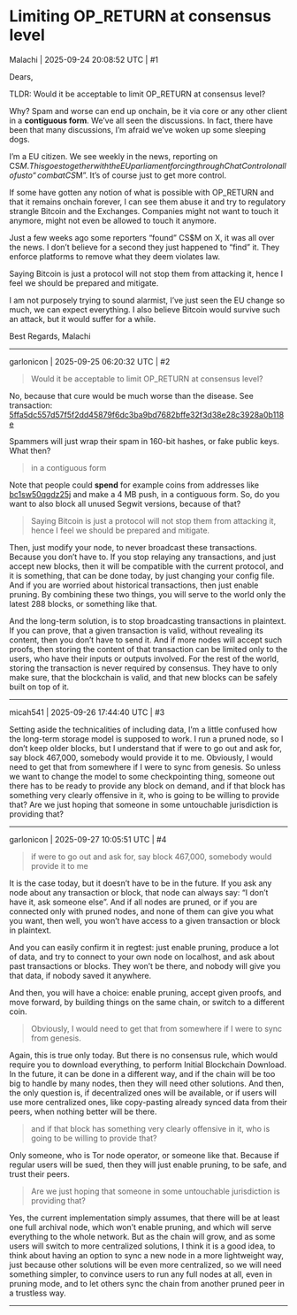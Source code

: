 # Limiting OP_RETURN at consensus level

Malachi | 2025-09-24 20:08:52 UTC | #1

Dears, 

TLDR: Would it be acceptable to limit OP_RETURN at consensus level?

Why? Spam and worse can end up onchain, be it via core or any other client in a **contiguous form**. We’ve all seen the discussions. In fact, there have been that many discussions, I’m afraid we’ve woken up some sleeping dogs.

I’m a EU citizen. We see weekly in the news, reporting on CS$M. 
This goes together with the EU parliament forcing through ChatControl on all of us to “combat CS$M”. It’s of course just to get more control.

If some have gotten any notion of what is possible with OP_RETURN and that it remains onchain forever, I can see them abuse it and try to regulatory strangle Bitcoin and the Exchanges.
Companies might not want to touch it anymore, might not even be allowed to touch it anymore.

Just a few weeks ago some reporters “found” CS$M on X, it was all over the news.
I don’t believe for a second they just happened to “find” it.
They enforce platforms to remove what they deem violates law. 

Saying Bitcoin is just a protocol will not stop them from attacking it, hence I feel we should be prepared and mitigate.

I am not purposely trying to sound alarmist, I’ve just seen the EU change so much, we can expect everything. I also believe Bitcoin would survive such an attack, but it would suffer for a while.

Best Regards, 
Malachi

-------------------------

garlonicon | 2025-09-25 06:20:32 UTC | #2

> Would it be acceptable to limit OP_RETURN at consensus level?

No, because that cure would be much worse than the disease. See transaction: [5ffa5dc557d57f5f2dd45879f6dc3ba9bd7682bffe32f3d38e28c3928a0b118e](https://mempool.space/tx/5ffa5dc557d57f5f2dd45879f6dc3ba9bd7682bffe32f3d38e28c3928a0b118e)

Spammers will just wrap their spam in 160-bit hashes, or fake public keys. What then?

> in a contiguous form

Note that people could **spend** for example coins from addresses like [bc1sw50qgdz25j](https://mempool.space/address/bc1sw50qgdz25j) and make a 4 MB push, in a contiguous form. So, do you want to also block all unused Segwit versions, because of that?

> Saying Bitcoin is just a protocol will not stop them from attacking it, hence I feel we should be prepared and mitigate.

Then, just modify your node, to never broadcast these transactions. Because you don’t have to. If you stop relaying any transactions, and just accept new blocks, then it will be compatible with the current protocol, and it is something, that can be done today, by just changing your config file. And if you are worried about historical transactions, then just enable pruning. By combining these two things, you will serve to the world only the latest 288 blocks, or something like that.

And the long-term solution, is to stop broadcasting transactions in plaintext. If you can prove, that a given transaction is valid, without revealing its content, then you don’t have to send it. And if more nodes will accept such proofs, then storing the content of that transaction can be limited only to the users, who have their inputs or outputs involved. For the rest of the world, storing the transaction is never required by consensus. They have to only make sure, that the blockchain is valid, and that new blocks can be safely built on top of it.

-------------------------

micah541 | 2025-09-26 17:44:40 UTC | #3

Setting aside the technicalities of including data, I’m a little confused how the long-term storage model is supposed to work.  I run a pruned node, so I don’t keep older blocks, but I understand that if were to go out and ask for, say block 467,000, somebody would provide it to me.  Obviously, I would need to get that from somewhere if I were to sync from genesis.  So unless we want to change the model to some checkpointing thing,  someone out there has to be ready to provide any block on demand, and if that block has something very clearly offensive in it, who is going to be willing to provide that?   Are we just hoping that someone in some untouchable jurisdiction is providing that?

-------------------------

garlonicon | 2025-09-27 10:05:51 UTC | #4

> if were to go out and ask for, say block 467,000, somebody would provide it to me

It is the case today, but it doesn’t have to be in the future. If you ask any node about any transaction or block, that node can always say: “I don’t have it, ask someone else”. And if all nodes are pruned, or if you are connected only with pruned nodes, and none of them can give you what you want, then well, you won’t have access to a given transaction or block in plaintext.

And you can easily confirm it in regtest: just enable pruning, produce a lot of data, and try to connect to your own node on localhost, and ask about past transactions or blocks. They won’t be there, and nobody will give you that data, if nobody saved it anywhere.

And then, you will have a choice: enable pruning, accept given proofs, and move forward, by building things on the same chain, or switch to a different coin.

> Obviously, I would need to get that from somewhere if I were to sync from genesis.

Again, this is true only today. But there is no consensus rule, which would require you to download everything, to perform Initial Blockchain Download. In the future, it can be done in a different way, and if the chain will be too big to handle by many nodes, then they will need other solutions. And then, the only question is, if decentralized ones will be available, or if users will use more centralized ones, like copy-pasting already synced data from their peers, when nothing better will be there.

> and if that block has something very clearly offensive in it, who is going to be willing to provide that?

Only someone, who is Tor node operator, or someone like that. Because if regular users will be sued, then they will just enable pruning, to be safe, and trust their peers.

> Are we just hoping that someone in some untouchable jurisdiction is providing that?

Yes, the current implementation simply assumes, that there will be at least one full archival node, which won’t enable pruning, and which will serve everything to the whole network. But as the chain will grow, and as some users will switch to more centralized solutions, I think it is a good idea, to think about having an option to sync a new node in a more lightweight way, just because other solutions will be even more centralized, so we will need something simpler, to convince users to run any full nodes at all, even in pruning mode, and to let others sync the chain from another pruned peer in a trustless way.

-------------------------

